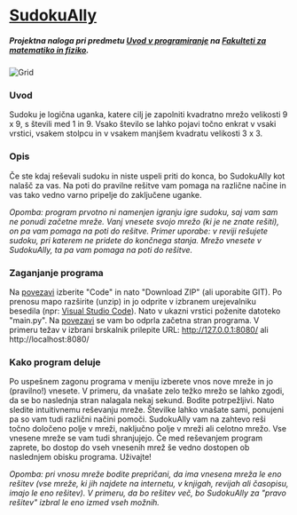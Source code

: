 # [SudokuAlly](https://github.com/matejbolta/SudokuAlly)
##### Projektna naloga pri predmetu [Uvod v programiranje](https://github.com/matijapretnar/uvod-v-programiranje) na __[Fakulteti za matematiko in fiziko](https://www.fmf.uni-lj.si/si/)__.
![Grid](https://qph.fs.quoracdn.net/main-qimg-bd9c2c0ab60b01af87f135939d847684.webp)
### Uvod
Sudoku je logična uganka, katere cilj je zapolniti kvadratno mrežo velikosti 9 x 9, s števili med 1 in 9.
Vsako število se lahko pojavi točno enkrat v vsaki vrstici, vsakem stolpcu in v vsakem manjšem kvadratu velikosti 3 x 3.

### Opis
Če ste kdaj reševali sudoku in niste uspeli priti do konca, bo SudokuAlly kot nalašč za vas. Na poti do pravilne rešitve vam pomaga na različne načine in vas tako vedno varno pripelje do zaključene uganke.

*Opomba: program prvotno ni namenjen igranju igre sudoku, saj vam sam ne ponudi začetne mreže. Vanj vnesete svojo mrežo (ki je ne znate rešiti), on pa vam pomaga na poti do rešitve. Primer uporabe: v reviji rešujete sudoku, pri katerem ne pridete do končnega stanja. Mrežo vnesete v SudokuAlly, ta pa vam pomaga na poti do rešitve.*

### Zaganjanje programa
Na [povezavi](https://github.com/matejbolta/SudokuAlly) izberite "Code" in nato "Download ZIP" (ali uporabite GIT). Po prenosu mapo razširite (unzip) in jo odprite v izbranem urejevalniku besedila (npr: [Visual Studio Code](https://code.visualstudio.com/)). Nato v ukazni vrstici poženite datoteko "main.py". Na [povezavi](http://127.0.0.1:8080/) se vam bo odprla začetna stran programa. V primeru težav v izbrani brskalnik prilepite URL: http://127.0.0.1:8080/ ali http://localhost:8080/

### Kako program deluje
Po uspešnem zagonu programa v meniju izberete vnos nove mreže in jo (pravilno!) vnesete. V primeru, da vnašate zelo težko mrežo se lahko zgodi, da se bo naslednja stran nalagala nekaj sekund. Bodite potrpežljivi. Nato sledite intuitivnemu reševanju mreže. Številke lahko vnašate sami, ponujeni pa so vam tudi različni načini pomoči. SudokuAlly vam na zahtevo reši točno določeno polje v mreži, naključno polje v mreži ali celotno mrežo.
Vse vnesene mreže se vam tudi shranjujejo. Če med reševanjem program zaprete, bo dostop do vseh vnesenih mrež še vedno dostopen ob naslednjem obisku programa. Uživajte!

*Opomba: pri vnosu mreže bodite prepričani, da ima vnesena mreža le eno rešitev (vse mreže, ki jih najdete na internetu, v knjigah, revijah ali časopisu, imajo le eno rešitev). V primeru, da bo rešitev več, bo SudokuAlly za "pravo rešitev" izbral le eno izmed vseh možnih.*